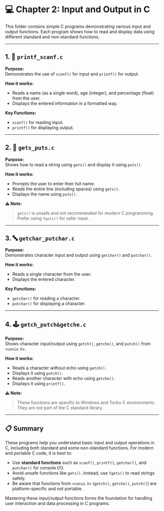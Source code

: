 # 💻 Chapter 2: Input and Output in C

This folder contains simple C programs demonstrating various input and output functions. Each program shows how to read and display data using different standard and non-standard functions.

---

## 1. 📝 `printf_scanf.c`

**Purpose:**  
Demonstrates the use of `scanf()` for input and `printf()` for output.

**How it works:**  
- Reads a name (as a single word), age (integer), and percentage (float) from the user.
- Displays the entered information in a formatted way.

**Key Functions:**  
- `scanf()` for reading input.
- `printf()` for displaying output.

---

## 2. 🧾 `gets_puts.c`

**Purpose:**  
Shows how to read a string using `gets()` and display it using `puts()`.

**How it works:**  
- Prompts the user to enter their full name.
- Reads the entire line (including spaces) using `gets()`.
- Displays the name using `puts()`.

**⚠️ Note:**  
>`gets()` is unsafe and not recommended for modern C programming. Prefer using `fgets()` for safer input.

---

## 3. 🔤 `getchar_putchar.c`

**Purpose:**  
Demonstrates character input and output using `getchar()` and `putchar()`.

**How it works:**  
- Reads a single character from the user.
- Displays the entered character.

**Key Functions:**  
- `getchar()` for reading a character.
- `putchar()` for displaying a character.

---

## 4. 🕹️ `getch_putch&getche.c`

**Purpose:**  
Shows character input/output using `getch()`, `getche()`, and `putch()` from `<conio.h>`.

**How it works:**  
- Reads a character without echo using `getch()`.
- Displays it using `putch()`.
- Reads another character with echo using `getche()`.
- Displays it using `printf()`.

**⚠️ Note:**  
>These functions are specific to Windows and Turbo C environments. They are not part of the C standard library.

---


## 📋 Summary

These programs help you understand basic input and output operations in C, including both standard and some non-standard functions. For modern and portable C code, it is best to:

- Use **standard functions** such as `scanf()`, `printf()`, `getchar()`, and `putchar()` for console I/O.  
- Avoid unsafe functions like `gets()`. Instead, use `fgets()` to read strings safely.  
- Be aware that functions from `<conio.h>` (`getch()`, `getche()`, `putch()`) are platform-specific and not portable.  

Mastering these input/output functions forms the foundation for handling user interaction and data processing in C programs.